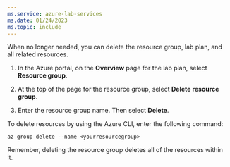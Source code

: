 ```yaml
---
ms.service: azure-lab-services
ms.date: 01/24/2023
ms.topic: include
---
```


When no longer needed, you can delete the resource group, lab plan, and all related resources.

1. In the Azure portal, on the **Overview** page for the lab plan, select **Resource group**.

1. At the top of the page for the resource group, select **Delete resource group**.

1. Enter the resource group name. Then select **Delete**.

To delete resources by using the Azure CLI, enter the following command:

```azurecli
az group delete --name <yourresourcegroup>
```

Remember, deleting the resource group deletes all of the resources within it.
